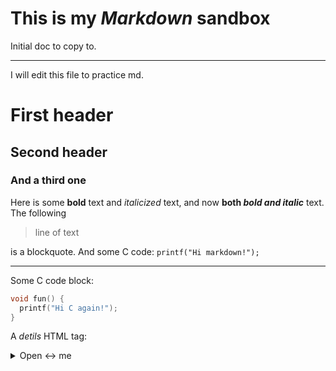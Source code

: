 # This is my *Markdown* sandbox
Initial doc to copy to.

---------

I will edit this file to practice md.
# First header
## Second header
### And a third one
Here is some **bold** text and *italicized* text, and now **both *bold and italic*** text.
The following
> line of text

is a blockquote. And some C code:
`printf("Hi markdown!");`

---------

Some C code block:
```c
void fun() {
  printf("Hi C again!");
}
```

A _detils_ HTML tag:
<details>
  <summary>Open ↔️ me</summary>
  And then close me.
</details>
